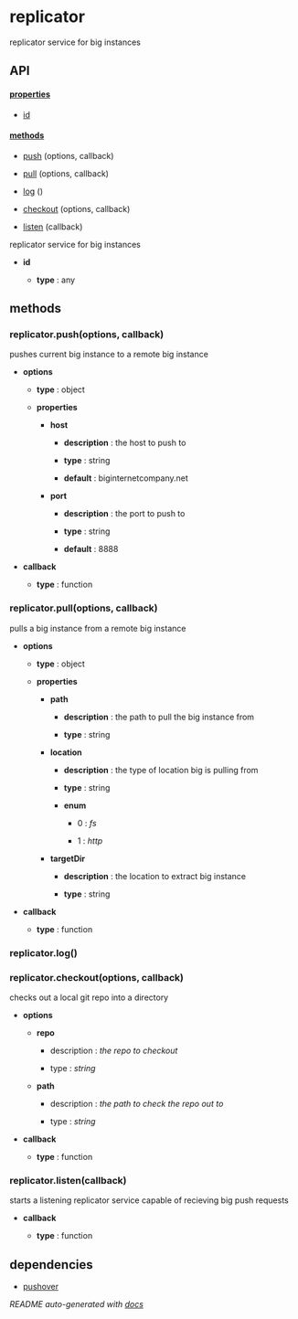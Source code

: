 # replicator

replicator service for big instances

## API

#### [properties](#replicator-properties)

  - [id](#replicator-properties-id)


#### [methods](#replicator-methods)

  - [push](#replicator-methods-push) (options, callback)

  - [pull](#replicator-methods-pull) (options, callback)

  - [log](#replicator-methods-log) ()

  - [checkout](#replicator-methods-checkout) (options, callback)

  - [listen](#replicator-methods-listen) (callback)


replicator service for big instances

- **id** 

  - **type** : any


<a name="replicator-methods"></a> 

## methods 

<a name="replicator-methods-push"></a> 

### replicator.push(options, callback)

pushes current big instance to a remote big instance

- **options** 

  - **type** : object

  - **properties**

    - **host** 

      - **description** : the host to push to

      - **type** : string

      - **default** : biginternetcompany.net

    - **port** 

      - **description** : the port to push to

      - **type** : string

      - **default** : 8888

- **callback** 

  - **type** : function

<a name="replicator-methods-pull"></a> 

### replicator.pull(options, callback)

pulls a big instance from a remote big instance

- **options** 

  - **type** : object

  - **properties**

    - **path** 

      - **description** : the path to pull the big instance from

      - **type** : string

    - **location** 

      - **description** : the type of location big is pulling from

      - **type** : string

      - **enum**

        - 0 : *fs*

        - 1 : *http*

    - **targetDir** 

      - **description** : the location to extract big instance

      - **type** : string

- **callback** 

  - **type** : function

<a name="replicator-methods-log"></a> 

### replicator.log()

<a name="replicator-methods-checkout"></a> 

### replicator.checkout(options, callback)

checks out a local git repo into a directory

- **options** 

  - **repo**

    - description : *the repo to checkout*

    - type : *string*

  - **path**

    - description : *the path to check the repo out to*

    - type : *string*

- **callback** 

  - **type** : function

<a name="replicator-methods-listen"></a> 

### replicator.listen(callback)

starts a listening replicator service capable of recieving big push requests

- **callback** 

  - **type** : function


## dependencies 

- [pushover](http://npmjs.org/package/pushover)

*README auto-generated with [docs](https://github.com/bigcompany/resources/tree/master/docs)*